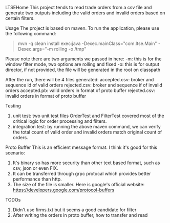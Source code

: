 LTSEHome
This project tends to read trade orders from a csv file and generate two outputs including the valid orders and invalid orders based on certain filters.

Usage
The project is based on maven.
To run the application, please use the following command:
>mvn -q clean install exec:java -Dexec.mainClass="com.ltse.Main" -Dexec.args="-m rolling -o /tmp"

Please note there are two arguments we passed in here:
-m: this is for the window filter mode, two options are rolling and fixed
-o: this is for output director, if not provided, the file will be generated in the root on classpath

After the run, there will be 4 files generated:
accepted.csv: broker and sequence id of valid orders
rejected.csv: broker and sequence if of invalid orders
accepted.pb:  valid orders in format of proto buffer
rejected.csv: invalid orders in format of proto buffer

Testing
1. unit test: two unit test files OrderTest and FilterTest covered most of the critical logic for order processing and filters.
2. integration test: by running the above maven command, we can verify the total count of valid order and invalid orders match original count of orders.

Proto Buffer
This is an efficient message format. I think it's good for this scenario:
1. It's binary so has more security than other text based format, such as csv, json or even FIX.
2. It can be transferred through grpc protocal which provides better performance than http.
3. The size of the file is smaller.
Here is google's official website: https://developers.google.com/protocol-buffers

TODOs
1. Didn't use firms.txt but it seems a good candidate for filter
2. After writing the orders in proto buffer, how to transfer and read